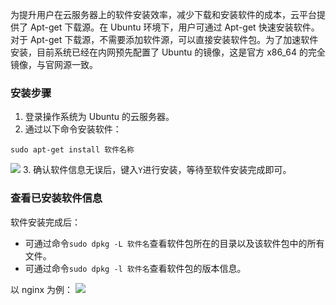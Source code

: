 为提升用户在云服务器上的软件安装效率，减少下载和安装软件的成本，云平台提供了 Apt-get 下载源。在 Ubuntu 环境下，用户可通过 Apt-get 快速安装软件。对于 Apt-get 下载源，不需要添加软件源，可以直接安装软件包。为了加速软件安装，目前系统已经在内网预先配置了 Ubuntu 的镜像，这是官方 x86_64 的完全镜像，与官网源一致。

### 安装步骤
1. 登录操作系统为 Ubuntu 的云服务器。
2. 通过以下命令安装软件： 
```
sudo apt-get install 软件名称
```
![](http://mc.qcloudimg.com/static/img/d03f55bba1690ff30532b73148ccc1e9/45.png)
3. 确认软件信息无误后，键入`Y`进行安装，等待至软件安装完成即可。

### 查看已安装软件信息

软件安装完成后：
- 可通过命令` sudo dpkg -L 软件名 `查看软件包所在的目录以及该软件包中的所有文件。
- 可通过命令` sudo dpkg -l 软件名 `查看软件包的版本信息。

以 nginx 为例：
![](http://mc.qcloudimg.com/static/img/8bbc99d7a31e8463da36f3dc2221c028/46.png)